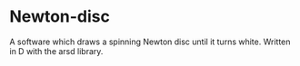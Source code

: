 # Newton-disc
A software which draws a spinning Newton disc until it turns white. Written in D with the arsd library.

